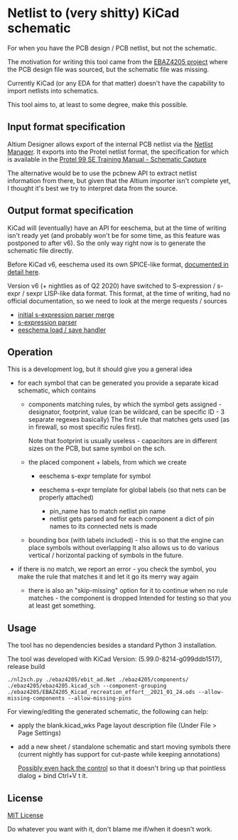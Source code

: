 # Netlist to (very shitty) KiCad schematic

For when you have the PCB design / PCB netlist, but not the schematic.

The motivation for writing this tool came from the [EBAZ4205 project](https://github.com/xjtuecho/EBAZ4205) where the PCB design file was sourced, but the schematic file was missing.

Currently KiCad (or any EDA for that matter) doesn't have the capability to import netlists into schematics.

This tool aims to, at least to some degree, make this possible.

## Input format specification

Altium Designer allows export of the internal PCB netlist via the [Netlist Manager](https://www.altium.com/documentation/altium-designer/pcb-dlg-netlistmanagernetlist-manager-ad).
It exports into the Protel netlist format, the specification for which is available in the [Protel 99 SE Training Manual - Schematic Capture](http://dtv.mcot.net/data/manual/book1155396404.pdf)

The alternative would be to use the pcbnew API to extract netlist information from there, but given that the Altium importer isn't complete yet, I thought it's best we try to interpret data from the source.

## Output format specification

KiCad will (eventually) have an API for eeschema, but at the time of writing isn't ready yet (and probably won't be for some time, as this feature was postponed to after v6). So the only way right now is to generate the schematic file directly.

Before KiCad v6, eeschema used its own SPICE-like format, [documented in detail here](https://kicad.org/help/legacy_file_format_documentation.pdf).

Version v6 (+ nightlies as of Q2 2020) have switched to S-expression / s-expr / sexpr LISP-like data format.
This format, at the time of writing, had no official documentation, so we need to look at the merge requests / sources

- [initial s-expression parser merge](https://gitlab.com/kicad/code/kicad/-/merge_requests/135)
- [s-expression parser](https://gitlab.com/kicad/code/kicad/-/tree/d67cf2f9afa40361bdefe195704fba881fd7c7d2/libs/sexpr)
- [eeschema load / save handler](https://gitlab.com/kicad/code/kicad/-/blob/bb232e6ac6db07919540a28b346a36e68b2f6566/eeschema/sch_plugins/kicad/sch_sexpr_plugin.cpp)

## Operation

This is a development log, but it should give you a general idea

- for each symbol that can be generated you provide a separate kicad schematic, which contains

  - components matching rules, by which the symbol gets assigned - designator, footprint, value (can be wildcard, can be specific ID - 3 separate regexes basically)
  The first rule that matches gets used (as in firewall, so most specific rules first).

    Note that footprint is usually useless - capacitors are in different sizes on the PCB, but same symbol on the sch.

  - the placed component + labels, from which we create
  
    - eeschema s-expr template for symbol
    - eeschema s-expr template for global labels (so that nets can be properly attached)

      - pin_name has to match netlist pin name
      - netlist gets parsed and for each component a dict of pin names to its connected nets is made

  - bounding box (with labels included) - this is so that the engine can place symbols without overlapping
    It also allows us to do various vertical / horizontal packing of symbols in the future.

- if there is no match, we report an error - you check the symbol, you make the rule that matches it and let it go its merry way again
  - there is also an "skip-missing" option for it to continue when no rule matches - the component is dropped
    Intended for testing so that you at least get something.

## Usage

The tool has no dependencies besides a standard Python 3 installation.

The tool was developed with KiCad Version: (5.99.0-8214-g099ddb1517), release build

```
./nl2sch.py ./ebaz4205/ebit_ad.Net ./ebaz4205/components/ ./ebaz4205/ebaz4205.kicad_sch --component-grouping ./ebaz4205/EBAZ4205_Kicad_recreation_effort__2021_01_24.ods --allow-missing-components --allow-missing-pins
```

For viewing/editing the generated schematic, the following can help:

- apply the blank.kicad_wks Page layout description file (Under File > Page Settings)
- add a new sheet / standalone schematic and start moving symbols there (current nightly has support for cut-paste while keeping annotations)
  
  [Possibly even hack the control](https://gitlab.com/kicad/code/kicad/-/blob/77f65163/eeschema/tools/sch_editor_control.cpp#L1381) so that it doesn't bring up that pointless dialog + bind Ctrl+V t it.

## License

[MIT License](./LICENSE.md)

Do whatever you want with it, don't blame me if/when it doesn't work.
